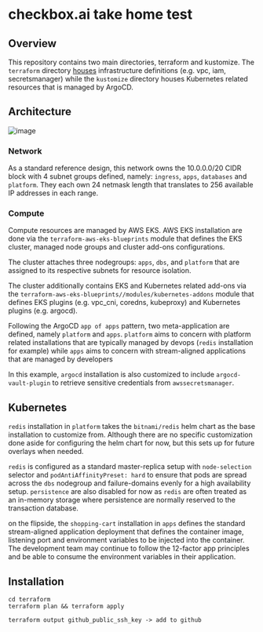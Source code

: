 # checkbox.ai take home test

## Overview

This repository contains two main directories, terraform and kustomize. The `terraform` directory
[houses](houses) infrastructure definitions (e.g. vpc, iam, secretsmanager) while the `kustomize` directory
houses Kubernetes related resources that is managed by ArgoCD.

## Architecture

![image](https://user-images.githubusercontent.com/19421765/190936458-2e34a229-b252-4637-acc0-e22f4316213e.png)

### Network

As a standard reference design, this network owns the 10.0.0.0/20 CIDR block with 4 subnet groups
defined, namely: `ingress`, `apps`, `databases` and `platform`. They each own 24 netmask length
that translates to 256 available IP addresses in each range.

### Compute

Compute resources are managed by AWS EKS. AWS EKS installation are done via the
`terraform-aws-eks-blueprints` module that defines the EKS cluster, managed node groups and cluster
add-ons configurations.

The cluster attaches three nodegroups: `apps`, `dbs`, and `platform` that are assigned to its
respective subnets for resource isolation.

The cluster additionally contains EKS and Kubernetes related add-ons via the
`terraform-aws-eks-blueprints//modules/kubernetes-addons` module that defines EKS plugins (e.g.
vpc_cni, coredns, kubeproxy) and Kubernetes plugins (e.g. argocd).

Following the ArgoCD `app of apps` pattern, two meta-application are defined, namely `platform` and
`apps`. `platform` aims to concern with platform related installations that are typically managed
by devops (`redis` installation for example) while `apps` aims to concern with stream-aligned
applications that are managed by developers

In this example, `argocd` installation is also customized to include `argocd-vault-plugin` to
retrieve sensitive credentials from `awssecretsmanager`.

## Kubernetes

`redis` installation in `platform` takes the `bitnami/redis` helm chart as the base installation to
customize from. Although there are no specific customization done aside for configuring the helm
chart for now, but this sets up for future overlays when needed.

`redis` is configured as a standard master-replica setup with `node-selection` selector and
`podAntiAffinityPreset: hard` to ensure that pods are spread across the `dbs` nodegroup and
failure-domains evenly for a high availability setup. `persistence` are also disabled for now as
`redis` are often treated as an in-memory storage where persistence are normally reserved to the
transaction database.

on the flipside, the `shopping-cart` installation in `apps` defines the standard stream-aligned
application deployment that defines the container image, listening port and environment variables
to be injected into the container. The development team may continue to follow the 12-factor app
principles and be able to consume the environment variables in their application.

## Installation

```
cd terraform
terraform plan && terraform apply
```

```
terraform output github_public_ssh_key -> add to github
```
